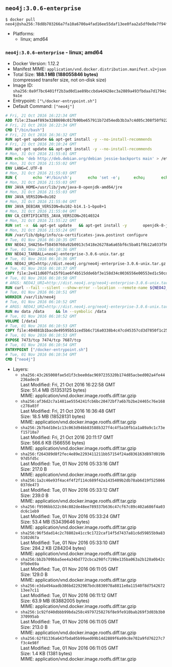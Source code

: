 ## `neo4j:3.0.6-enterprise`

```console
$ docker pull neo4j@sha256:78d8b703266a7fa10a6700a4fad16ee55daf13ee0faa2a5df0e8e7f94ffd9a36
```

-	Platforms:
	-	linux; amd64

### `neo4j:3.0.6-enterprise` - linux; amd64

-	Docker Version: 1.12.2
-	Manifest MIME: `application/vnd.docker.distribution.manifest.v2+json`
-	Total Size: **188.1 MB (188055846 bytes)**  
	(compressed transfer size, not on-disk size)
-	Image ID: `sha256:0a9f7bc6401ff2b3ad0d1ae89bccbda4d428ec3a2089a493fbdaa7d1794c9a1e`
-	Entrypoint: `["\/docker-entrypoint.sh"]`
-	Default Command: `["neo4j"]`

```dockerfile
# Fri, 21 Oct 2016 16:22:34 GMT
ADD file:23aa4f893e3288698c017b90be657911b72d54edb3b3a7c4d05c308f50f9228f in / 
# Fri, 21 Oct 2016 16:22:34 GMT
CMD ["/bin/bash"]
# Fri, 21 Oct 2016 16:36:32 GMT
RUN apt-get update && apt-get install -y --no-install-recommends 		ca-certificates 		curl 		wget 	&& rm -rf /var/lib/apt/lists/*
# Fri, 21 Oct 2016 20:10:24 GMT
RUN apt-get update && apt-get install -y --no-install-recommends 		bzip2 		unzip 		xz-utils 	&& rm -rf /var/lib/apt/lists/*
# Mon, 31 Oct 2016 21:55:01 GMT
RUN echo 'deb http://deb.debian.org/debian jessie-backports main' > /etc/apt/sources.list.d/jessie-backports.list
# Mon, 31 Oct 2016 21:55:02 GMT
ENV LANG=C.UTF-8
# Mon, 31 Oct 2016 21:55:03 GMT
RUN { 		echo '#!/bin/sh'; 		echo 'set -e'; 		echo; 		echo 'dirname "$(dirname "$(readlink -f "$(which javac || which java)")")"'; 	} > /usr/local/bin/docker-java-home 	&& chmod +x /usr/local/bin/docker-java-home
# Mon, 31 Oct 2016 21:55:03 GMT
ENV JAVA_HOME=/usr/lib/jvm/java-8-openjdk-amd64/jre
# Mon, 31 Oct 2016 21:55:03 GMT
ENV JAVA_VERSION=8u102
# Mon, 31 Oct 2016 21:55:04 GMT
ENV JAVA_DEBIAN_VERSION=8u102-b14.1-1~bpo8+1
# Mon, 31 Oct 2016 21:55:04 GMT
ENV CA_CERTIFICATES_JAVA_VERSION=20140324
# Mon, 31 Oct 2016 21:55:22 GMT
RUN set -x 	&& apt-get update 	&& apt-get install -y 		openjdk-8-jre-headless="$JAVA_DEBIAN_VERSION" 		ca-certificates-java="$CA_CERTIFICATES_JAVA_VERSION" 	&& rm -rf /var/lib/apt/lists/* 	&& [ "$JAVA_HOME" = "$(docker-java-home)" ]
# Mon, 31 Oct 2016 21:55:24 GMT
RUN /var/lib/dpkg/info/ca-certificates-java.postinst configure
# Tue, 01 Nov 2016 06:10:35 GMT
ENV NEO4J_SHA256=f58450760a92b0913c5418e26278a6a65bf6c5ba01f9b12a033f56e80f0c3d23
# Tue, 01 Nov 2016 06:10:36 GMT
ENV NEO4J_TARBALL=neo4j-enterprise-3.0.6-unix.tar.gz
# Tue, 01 Nov 2016 06:10:36 GMT
ARG NEO4J_URI=http://dist.neo4j.org/neo4j-enterprise-3.0.6-unix.tar.gz
# Tue, 01 Nov 2016 06:10:37 GMT
COPY file:2e411d607fa15f91ae6f4b515dde6bf3e158d34c0036556e00553ed1c50cd63d in /tmp/ 
# Tue, 01 Nov 2016 06:10:50 GMT
# ARGS: NEO4J_URI=http://dist.neo4j.org/neo4j-enterprise-3.0.6-unix.tar.gz
RUN curl --fail --silent --show-error --location --remote-name ${NEO4J_URI}     && echo "${NEO4J_SHA256} ${NEO4J_TARBALL}" | sha256sum --check --quiet -     && tar --extract --file ${NEO4J_TARBALL} --directory /var/lib     && mv /var/lib/neo4j-* /var/lib/neo4j     && rm ${NEO4J_TARBALL}
# Tue, 01 Nov 2016 06:10:51 GMT
WORKDIR /var/lib/neo4j
# Tue, 01 Nov 2016 06:10:52 GMT
# ARGS: NEO4J_URI=http://dist.neo4j.org/neo4j-enterprise-3.0.6-unix.tar.gz
RUN mv data /data     && ln --symbolic /data
# Tue, 01 Nov 2016 06:10:52 GMT
VOLUME [/data]
# Tue, 01 Nov 2016 06:10:53 GMT
COPY file:404881b1bacde49595b51ced5b6c716a0338b4c47cd45357cd3d7850f1c255b2 in /docker-entrypoint.sh 
# Tue, 01 Nov 2016 06:10:53 GMT
EXPOSE 7473/tcp 7474/tcp 7687/tcp
# Tue, 01 Nov 2016 06:10:54 GMT
ENTRYPOINT ["/docker-entrypoint.sh"]
# Tue, 01 Nov 2016 06:10:54 GMT
CMD ["neo4j"]
```

-	Layers:
	-	`sha256:43c265008fae5d1f3cbee0dac9697235320b174d85acbed002a4fe44236adec0`  
		Last Modified: Fri, 21 Oct 2016 16:22:58 GMT  
		Size: 51.4 MB (51353125 bytes)  
		MIME: application/vnd.docker.image.rootfs.diff.tar.gzip
	-	`sha256:af36d2c7a1481ae5554241fcb6bc20472bf7a6b7b2be24465c76e168c278a03f`  
		Last Modified: Fri, 21 Oct 2016 16:36:48 GMT  
		Size: 18.5 MB (18528131 bytes)  
		MIME: application/vnd.docker.image.rootfs.diff.tar.gzip
	-	`sha256:2b7b4d10e1c13c063d94bb83588b327f4c4f5a10fb1a1a89a9c1c73ef15710a7`  
		Last Modified: Fri, 21 Oct 2016 20:11:17 GMT  
		Size: 566.6 KB (566556 bytes)  
		MIME: application/vnd.docker.image.rootfs.diff.tar.gzip
	-	`sha256:f264389d8f2fec4e89e2293411211bb57154f24ad836163d897d019b97d5fd5c`  
		Last Modified: Tue, 01 Nov 2016 05:33:16 GMT  
		Size: 217.0 B  
		MIME: application/vnd.docker.image.rootfs.diff.tar.gzip
	-	`sha256:1a2c46e93f4ac4f4f2f114c689f42a1435409b2db78ab6d19f525866037de473`  
		Last Modified: Tue, 01 Nov 2016 05:33:12 GMT  
		Size: 239.0 B  
		MIME: application/vnd.docker.image.rootfs.diff.tar.gzip
	-	`sha256:f9506bb322c04c882de48ee789337b636c47cf67c89c402a686f4a03dc6c1eb9`  
		Last Modified: Tue, 01 Nov 2016 05:33:24 GMT  
		Size: 53.4 MB (53439646 bytes)  
		MIME: application/vnd.docker.image.rootfs.diff.tar.gzip
	-	`sha256:96f5dad14c2c78802e41cc9c1722caf14f5d7437a81c6d59855b9a835102d67a`  
		Last Modified: Tue, 01 Nov 2016 05:33:10 GMT  
		Size: 284.2 KB (284204 bytes)  
		MIME: application/vnd.docker.image.rootfs.diff.tar.gzip
	-	`sha256:bb2b709bba5ee4a34bd772cbca298fc7198e135ba063a2b128a0b42c9fb0e69a`  
		Last Modified: Tue, 01 Nov 2016 06:11:05 GMT  
		Size: 129.0 B  
		MIME: application/vnd.docker.image.rootfs.diff.tar.gzip
	-	`sha256:e3da494aadb386bd2292987bdc8830978a8811e0a11540f8d754267213ee7c11`  
		Last Modified: Tue, 01 Nov 2016 06:11:12 GMT  
		Size: 63.9 MB (63882005 bytes)  
		MIME: application/vnd.docker.image.rootfs.diff.tar.gzip
	-	`sha256:1c92fd40dbbb99bda258c49797258276f8e9fe910bab269f3d03b3b0370995ab`  
		Last Modified: Tue, 01 Nov 2016 06:11:05 GMT  
		Size: 213.0 B  
		MIME: application/vnd.docker.image.rootfs.diff.tar.gzip
	-	`sha256:62f81336a643fbda05b99aed09b14d2889f6a99c8e702a9fd76227c7f3c4e98f`  
		Last Modified: Tue, 01 Nov 2016 06:11:05 GMT  
		Size: 1.4 KB (1381 bytes)  
		MIME: application/vnd.docker.image.rootfs.diff.tar.gzip
